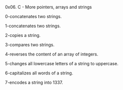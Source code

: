 0x06. C - More pointers, arrays and strings

0-concatenates two strings.

1-concatenates two strings.

2-copies a string.

3-compares two strings.

4-reverses the content of an array of integers.

5-changes all lowercase letters of a string to uppercase.

6-capitalizes all words of a string.

7-encodes a string into 1337.
